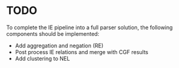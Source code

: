 # TODO

To complete the IE pipeline into a full parser solution, the following components should be implemented: 
- Add aggregation and negation (RE)
- Post process IE relations and merge with CGF results
- Add clustering to NEL
